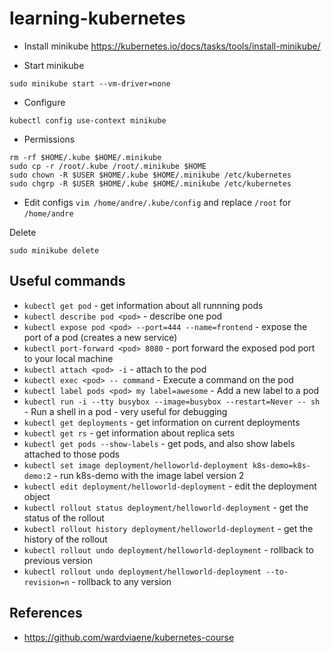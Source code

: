 # learning-kubernetes

- Install minikube
https://kubernetes.io/docs/tasks/tools/install-minikube/

- Start minikube
```shell
sudo minikube start --vm-driver=none
```

- Configure
```shell
kubectl config use-context minikube
```

- Permissions
```shell
rm -rf $HOME/.kube $HOME/.minikube
sudo cp -r /root/.kube /root/.minikube $HOME
sudo chown -R $USER $HOME/.kube $HOME/.minikube /etc/kubernetes
sudo chgrp -R $USER $HOME/.kube $HOME/.minikube /etc/kubernetes
```

- Edit configs `vim /home/andre/.kube/config` and replace `/root` for `/home/andre`

Delete
```shell
sudo minikube delete
```

## Useful commands

- `kubectl get pod` - get information about all runnning pods
- `kubectl describe pod <pod>` - describe one pod
- `kubectl expose pod <pod> --port=444 --name=frontend` - expose the port of a pod (creates a new service)
- `kubectl port-forward <pod> 8080` - port forward the exposed pod port to your local machine
- `kubectl attach <pod> -i` - attach to the pod
- `kubectl exec <pod> -- command` - Execute a command on the pod
- `kubectl label pods <pod> my label=awesome` - Add a new label to a pod
- `kubectl run -i --tty busybox --image=busybox --restart=Never -- sh` - Run a shell in a pod - very useful for debugging
- `kubectl get deployments` - get information on current deployments
- `kubectl get rs` - get information about replica sets
- `kubectl get pods --show-labels` - get pods, and also show labels attached to those pods
- `kubectl set image deployment/helloworld-deployment k8s-demo=k8s-demo:2` - run k8s-demo with the image label version 2
- `kubectl edit deployment/helloworld-deployment` - edit the deployment object
- `kubectl rollout status deployment/helloworld-deployment` - get the status of the rollout
- `kubectl rollout history deployment/helloworld-deployment` - get the history of the rollout
- `kubectl rollout undo deployment/helloworld-deployment` - rollback to previous version
- `kubectl rollout undo deployment/helloworld-deployment --to-revision=n` - rollback to any version

## References
- https://github.com/wardviaene/kubernetes-course
